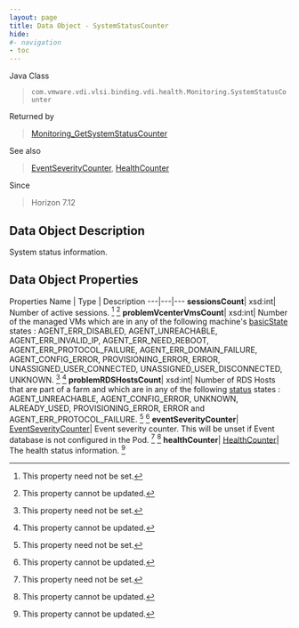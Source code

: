 ```yaml
---
layout: page
title: Data Object - SystemStatusCounter
hide:
#- navigation
- toc
---
```






Java Class
> `com.vmware.vdi.vlsi.binding.vdi.health.Monitoring.SystemStatusCounter`

Returned by
> [Monitoring_GetSystemStatusCounter](vdi.health.Monitoring.md#getSystemStatusCounter)

See also
> [EventSeverityCounter](vdi.health.Monitoring.EventSeverityCounter.md), [HealthCounter](vdi.health.Monitoring.HealthCounter.md)

Since
> Horizon 7.12


## Data Object Description

System status information.

## Data Object Properties
Properties
Name |  Type |  Description
---|---|---
**sessionsCount**|  xsd:int|  Number of active sessions. [^1] [^2]
**problemVcenterVmsCount**|  xsd:int|  Number of the managed VMs which are in any of the following machine's [basicState](vdi.resources.Machine.MachineBase.md#basicState) states : AGENT_ERR_DISABLED, AGENT_UNREACHABLE, AGENT_ERR_INVALID_IP, AGENT_ERR_NEED_REBOOT, AGENT_ERR_PROTOCOL_FAILURE, AGENT_ERR_DOMAIN_FAILURE, AGENT_CONFIG_ERROR, PROVISIONING_ERROR, ERROR, UNASSIGNED_USER_CONNECTED, UNASSIGNED_USER_DISCONNECTED, UNKNOWN. [^1] [^2]
**problemRDSHostsCount**|  xsd:int|  Number of RDS Hosts that are part of a farm and which are in any of the following [status](vdi.resources.RDSServer.RDSServerRuntimeData.md#status) states : AGENT_UNREACHABLE, AGENT_CONFIG_ERROR, UNKNOWN, ALREADY_USED, PROVISIONING_ERROR, ERROR and AGENT_ERR_PROTOCOL_FAILURE. [^1] [^2]
**eventSeverityCounter**| [EventSeverityCounter](vdi.health.Monitoring.EventSeverityCounter.md)|  Event severity counter. This will be unset if Event database is not configured in the Pod. [^1] [^2]
**healthCounter**| [HealthCounter](vdi.health.Monitoring.HealthCounter.md)|  The health status information. [^2]
 


 


[^1]: This property need not be set.
[^2]: This property cannot be updated.